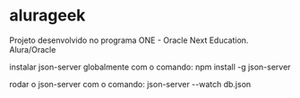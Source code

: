 # alurageek
 Projeto desenvolvido no programa ONE - Oracle Next Education. Alura/Oracle

instalar json-server globalmente com o comando: 
npm install -g json-server

rodar o json-server com o comando:
json-server --watch db.json